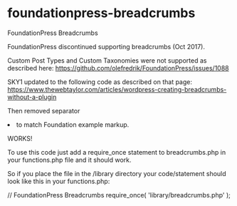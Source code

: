 # foundationpress-breadcrumbs
FoundationPress Breadcrumbs

FoundationPress discontinued supporting breadcrumbs (Oct 2017).

Custom Post Types and Custom Taxonomies were not supported as described here:
https://github.com/olefredrik/FoundationPress/issues/1088

SKY1 updated to the following code as described on that page:
https://www.thewebtaylor.com/articles/wordpress-creating-breadcrumbs-without-a-plugin

Then removed separator <li> to match Foundation example markup. 

WORKS!

To use this code just add a require_once statement to breadcrumbs.php in your functions.php file and it should work.  

So if you place the file in the /library directory your code/statement should look like this in your functions.php: 

// FoundationPress Breadcrumbs
require_once( 'library/breadcrumbs.php' );


